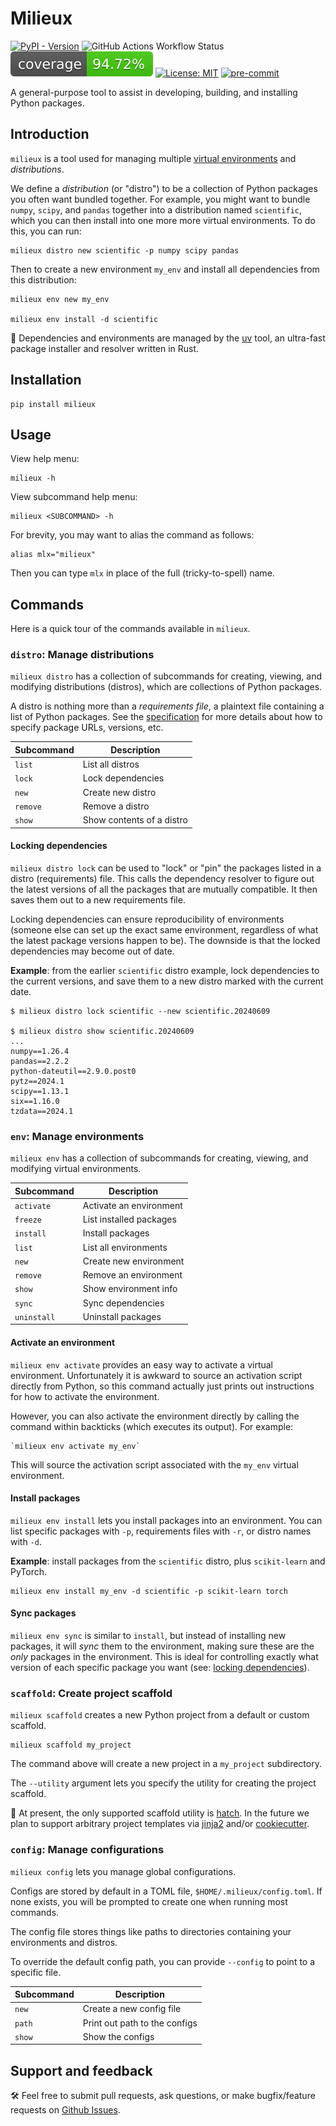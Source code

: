 # Milieux

[![PyPI - Version](https://img.shields.io/pypi/v/milieux)](https://pypi.org/project/milieux)
![GitHub Actions Workflow Status](https://img.shields.io/github/actions/workflow/status/jeremander/milieux/workflow.yml)
![Coverage Status](https://github.com/jeremander/milieux/raw/coverage-badge/coverage-badge.svg)
[![License: MIT](https://img.shields.io/badge/License-MIT-yellow.svg)](https://raw.githubusercontent.com/jeremander/milieux/main/LICENSE)
[![pre-commit](https://img.shields.io/badge/pre--commit-enabled-brightgreen?logo=pre-commit)](https://github.com/pre-commit/pre-commit)

A general-purpose tool to assist in developing, building, and installing Python packages.

## Introduction

`milieux` is a tool used for managing multiple [virtual environments](https://realpython.com/python-virtual-environments-a-primer/#why-do-you-need-virtual-environments) and *distributions*.

We define a *distribution* (or "distro") to be a collection of Python packages you often want bundled together. For example, you might want to bundle `numpy`, `scipy`, and `pandas` together into a distribution named `scientific`, which you can then install into one more more virtual environments. To do this, you can run:

```shell
milieux distro new scientific -p numpy scipy pandas
```

Then to create a new environment `my_env` and install all dependencies from this distribution:

```shell
milieux env new my_env

milieux env install -d scientific
```

🦀 Dependencies and environments are managed by the [uv](https://github.com/astral-sh/uv) tool, an ultra-fast package installer and resolver written in Rust.

## Installation

```shell
pip install milieux
```

## Usage

View help menu:

```shell
milieux -h
```

View subcommand help menu:

```shell
milieux <SUBCOMMAND> -h
```

For brevity, you may want to alias the command as follows:

```shell
alias mlx="milieux"
```

Then you can type `mlx` in place of the full (tricky-to-spell) name.

## Commands

Here is a quick tour of the commands available in `milieux`.

### `distro`: Manage distributions

`milieux distro` has a collection of subcommands for creating, viewing, and modifying distributions (distros), which are collections of Python packages.

A distro is nothing more than a *requirements file*, a plaintext file containing a list of Python packages. See the [specification](https://pip.pypa.io/en/stable/reference/requirements-file-format/) for more details about how to specify package URLs, versions, etc.

| Subcommand  | Description |
| ----------- | ----------- |
| `list`      | List all distros |
| `lock`      | Lock dependencies |
| `new`       | Create new distro |
| `remove`    | Remove a distro |
| `show`      | Show contents of a distro |

#### Locking dependencies

`milieux distro lock` can be used to "lock" or "pin" the packages listed in a distro (requirements) file. This calls the dependency resolver to figure out the latest versions of all the packages that are mutually compatible. It then saves them out to a new requirements file.

Locking dependencies can ensure reproducibility of environments (someone else can set up the exact same environment, regardless of what the latest package versions happen to be). The downside is that the locked dependencies may become out of date.

**Example**: from the earlier `scientific` distro example, lock dependencies to the current versions, and save them to a new distro marked with the current date.

```shell
$ milieux distro lock scientific --new scientific.20240609

$ milieux distro show scientific.20240609
...
numpy==1.26.4
pandas==2.2.2
python-dateutil==2.9.0.post0
pytz==2024.1
scipy==1.13.1
six==1.16.0
tzdata==2024.1
```

### `env`: Manage environments

`milieux env` has a collection of subcommands for creating, viewing, and modifying virtual environments.

| Subcommand  | Description |
| ----------- | ----------- |
| `activate`  | Activate an environment |
| `freeze`    | List installed packages |
| `install`   | Install packages |
| `list`      | List all environments |
| `new`       | Create new environment |
| `remove`    | Remove an environment |
| `show`      | Show environment info |
| `sync`      | Sync dependencies |
| `uninstall` | Uninstall packages |

#### Activate an environment

`milieux env activate` provides an easy way to activate a virtual environment. Unfortunately it is awkward to source an activation script directly from Python, so this command actually just prints out instructions for how to activate the environment.

However, you can also activate the environment directly by calling the command within backticks (which executes its output). For example:

```shell
`milieux env activate my_env`
```

This will source the activation script associated with the `my_env` virtual environment.

#### Install packages

`milieux env install` lets you install packages into an environment. You can list specific packages with `-p`, requirements files with `-r`, or distro names with `-d`.

**Example**: install packages from the `scientific` distro, plus `scikit-learn` and PyTorch.

```shell
milieux env install my_env -d scientific -p scikit-learn torch
```

#### Sync packages

`milieux env sync` is similar to `install`, but instead of installing new packages, it will *sync* them to the environment, making sure these are the *only* packages in the environment. This is ideal for controlling exactly what version of each specific package you want (see: [locking dependencies](#locking-dependencies)).

### `scaffold`: Create project scaffold

`milieux scaffold` creates a new Python project from a default or custom scaffold.

```shell
milieux scaffold my_project
```

The command above will create a new project in a `my_project` subdirectory.

The `--utility` argument lets you specify the utility for creating the project scaffold.

🚧 At present, the only supported scaffold utility is [hatch](https://hatch.pypa.io/latest). In the future we plan to support arbitrary project templates via [jinja2](https://jinja.palletsprojects.com/en/3.1.x/) and/or [cookiecutter](https://cookiecutter.readthedocs.io/en/stable/).

### `config`: Manage configurations

`milieux config` lets you manage global configurations.

Configs are stored by default in a TOML file, `$HOME/.milieux/config.toml`. If none exists, you will be prompted to create one when running most commands.

The config file stores things like paths to directories containing your environments and distros.

To override the default config path, you can provide `--config` to point to a specific file.

| Subcommand | Description |
| ---------- | ----------- |
| `new`      | Create a new config file |
| `path`     | Print out path to the configs |
| `show`     | Show the configs |

## Support and feedback

🛠️ Feel free to submit pull requests, ask questions, or make bugfix/feature requests on [Github Issues](https://github.com/jeremander/milieux/issues).
